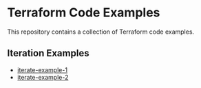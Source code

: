# Terraform Code Examples

This repository contains a collection of Terraform code examples.

## Iteration Examples

- [iterate-example-1](iterate-example-1/README.md)
- [iterate-example-2](iterate-example-2/README.md)
